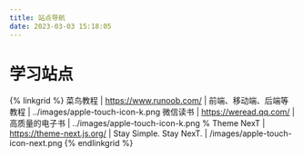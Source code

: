 ```yaml
---
title: 站点导航
date: 2023-03-03 15:18:05
---
```


# 学习站点

{% linkgrid %}
菜鸟教程 | https://www.runoob.com/ | 前端、移动端、后端等教程 | ../images/apple-touch-icon-k.png
微信读书 | https://weread.qq.com/ | 高质量的电子书 | ../images/apple-touch-icon-k.png
% Theme NexT | https://theme-next.js.org/ | Stay Simple. Stay NexT. | /images/apple-touch-icon-next.png
{% endlinkgrid %}

